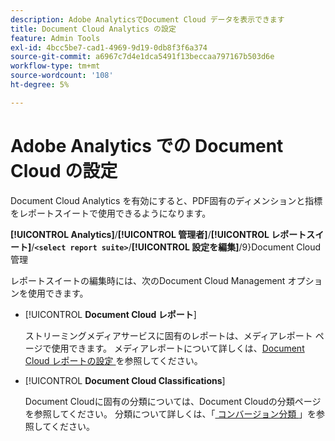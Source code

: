```yaml
---
description: Adobe AnalyticsでDocument Cloud データを表示できます
title: Document Cloud Analytics の設定
feature: Admin Tools
exl-id: 4bcc5be7-cad1-4969-9d19-0db8f3f6a374
source-git-commit: a6967c7d4e1dca5491f13beccaa797167b503d6e
workflow-type: tm+mt
source-wordcount: '108'
ht-degree: 5%

---
```


# Adobe Analytics での Document Cloud の設定

Document Cloud Analytics を有効にすると、PDF固有のディメンションと指標をレポートスイートで使用できるようになります。

**[!UICONTROL Analytics]**/**[!UICONTROL 管理者]**/**[!UICONTROL レポートスイート]**/**`<select report suite>`**/**[!UICONTROL 設定を編集]**/9&rbrace;Document Cloud管理 **&#x200B;**

レポートスイートの編集時には、次のDocument Cloud Management オプションを使用できます。

* [!UICONTROL **Document Cloud レポート**]

  ストリーミングメディアサービスに固有のレポートは、メディアレポート ページで使用できます。 メディアレポートについて詳しくは、[Document Cloud レポートの設定 ](/help/admin/tools/manage-rs/edit-settings/document-cloud-config.md) を参照してください。

* [!UICONTROL **Document Cloud Classifications**]

  Document Cloudに固有の分類については、Document Cloudの分類ページを参照してください。 分類について詳しくは、「[ コンバージョン分類 ](/help/admin/tools/manage-rs/edit-settings/conversion-var-admin/conversion-classifications.md)」を参照してください。
